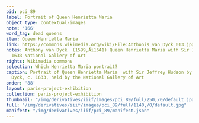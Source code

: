 ```yaml
---
pid: pci_89
label: Portrait of Queen Henrietta Maria
object_type: contextual-images
note: '166'
word_tag: dead queens
item: Queen Henrietta Maria
link: https://commons.wikimedia.org/wiki/File:Anthonis_van_Dyck_013.jpg
notes: Anthony van Dyck  (1599‚Äì1641) Queen Henrietta Maria with Sir Jeffrey Hudson
  1633 National Gallery of Art
rights: Wikimedia commons
selection: Which Henrietta Maria portrait?
caption: Portrait of Queen Henrietta Maria  with Sir Jeffrey Hudson by Anthony van
  Dyck, c. 1633, held by the National Gallery of Art
order: '88'
layout: paris-project-exhibition
collection: paris-project-exhibition
thumbnail: "/img/derivatives/iiif/images/pci_89/full/250,/0/default.jpg"
full: "/img/derivatives/iiif/images/pci_89/full/1140,/0/default.jpg"
manifest: "/img/derivatives/iiif/pci_89/manifest.json"
---
```

